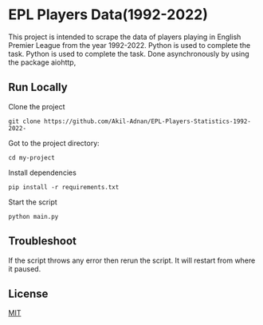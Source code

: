 
# EPL Players Data(1992-2022)

This project is intended to scrape the data of players playing in English Premier League from the year 1992-2022. Python is used to complete the task. Python is used to complete the task. Done asynchronously by using the package aiohttp,



## Run Locally

Clone the project
```
git clone https://github.com/Akil-Adnan/EPL-Players-Statistics-1992-2022-
```

Got to the project directory:
```
cd my-project
```

Install dependencies
```
pip install -r requirements.txt
```

Start the script
```
python main.py
```

## Troubleshoot

If the script throws any error then rerun the script. It will restart from where it paused.
## License

[MIT](https://choosealicense.com/licenses/mit/)

